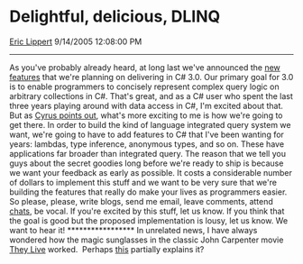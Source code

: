 <div id="page">

# Delightful, delicious, DLINQ

[Eric Lippert](https://social.msdn.microsoft.com/profile/Eric%20Lippert) 9/14/2005 12:08:00 PM

-----

<div id="content">

As you've probably already heard, at long last we've announced the [new features](http://msdn.microsoft.com/vcsharp/future/) that we're planning on delivering in C\# 3.0. Our primary goal for 3.0 is to enable programmers to concisely represent complex query logic on arbitrary collections in C\#. That's great, and as a C\# user who spent the last three years playing around with data access in C\#, I'm excited about that. But as [Cyrus points out](http://blogs.msdn.com/cyrusn/archive/2005/09/13/465390.aspx), what's more exciting to me is how we're going to get there. In order to build the kind of language integrated query system we want, we're going to have to add features to C\# that I've been wanting for years: lambdas, type inference, anonymous types, and so on. These have applications far broader than integrated query. The reason that we tell you guys about the secret goodies long before we're ready to ship is because we want your feedback as early as possible. It costs a considerable number of dollars to implement this stuff and we want to be very sure that we're building the features that really do make your lives as programmers easier. So please, please, write blogs, send me email, leave comments, attend [chats](http://msdn.microsoft.com/chats//l05_0922_MSDN_CL), be vocal. If you're excited by this stuff, let us know. If you think that the goal is good but the proposed implementation is lousy, let us know. We want to hear it\! \*\*\*\*\*\*\*\*\*\*\*\*\*\*\*\*\* In unrelated news, I have always wondered how the magic sunglasses in the classic John Carpenter movie [They Live](http://www.imdb.com/title/tt0096256/) worked.  Perhaps [this](http://www.schneier.com/blog/archives/2005/09/privacy_enhance.html) partially explains it?

</div>

</div>

